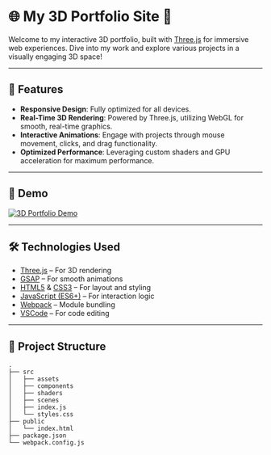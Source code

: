 # 🌐 **My 3D Portfolio Site** 🎨

Welcome to my interactive 3D portfolio, built with [Three.js](https://threejs.org) for immersive web experiences. Dive into my work and explore various projects in a visually engaging 3D space!

---

## 🚀 **Features**
- **Responsive Design**: Fully optimized for all devices.
- **Real-Time 3D Rendering**: Powered by Three.js, utilizing WebGL for smooth, real-time graphics.
- **Interactive Animations**: Engage with projects through mouse movement, clicks, and drag functionality.
- **Optimized Performance**: Leveraging custom shaders and GPU acceleration for maximum performance.

---

## 🎨 **Demo**
[![3D Portfolio Demo](https://img.shields.io/badge/Live%20Demo-Click%20Here-green?style=for-the-badge)](https://example.com/demo)

---

## 🛠️ **Technologies Used**
- [Three.js](https://threejs.org) – For 3D rendering
- [GSAP](https://greensock.com/gsap/) – For smooth animations
- [HTML5](https://developer.mozilla.org/en-US/docs/Web/Guide/HTML/HTML5) & [CSS3](https://developer.mozilla.org/en-US/docs/Web/CSS) – For layout and styling
- [JavaScript (ES6+)](https://developer.mozilla.org/en-US/docs/Web/JavaScript) – For interaction logic
- [Webpack](https://webpack.js.org/) – Module bundling
- [VSCode](https://code.visualstudio.com/) – For code editing

---

## 📂 **Project Structure**

```plaintext
.
├── src
│   ├── assets
│   ├── components
│   ├── shaders
│   ├── scenes
│   ├── index.js
│   └── styles.css
├── public
│   └── index.html
├── package.json
└── webpack.config.js

